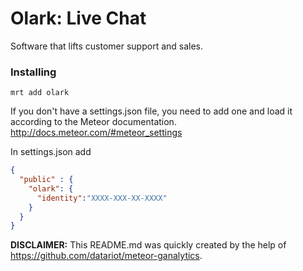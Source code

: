 Olark: Live Chat
===================================

Software that lifts customer support and sales.

### Installing
```
mrt add olark
```

If you don't have a settings.json file, you need to add one and load it according to the Meteor documentation. http://docs.meteor.com/#meteor_settings

In settings.json add
```json
{
  "public" : {
    "olark": {
      "identity":"XXXX-XXX-XX-XXXX"
    }
  }
}
```

**DISCLAIMER:** This README.md was quickly created by the help of https://github.com/datariot/meteor-ganalytics.
